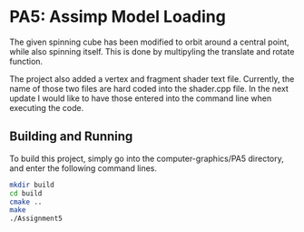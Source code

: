 # PA5: Assimp Model Loading

The given spinning cube has been modified to orbit around a central point, while also spinning itself. This is done by multipyling the translate and rotate function.

The project also added a vertex and fragment shader text file. Currently, the name of those two files are hard coded into the shader.cpp file. In the next update I would like to have those entered into the command line when executing the code.



## Building and Running
To build this project, simply go into the computer-graphics/PA5 directory, and enter the following command lines.

```bash
mkdir build
cd build
cmake ..
make
./Assignment5
```
